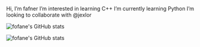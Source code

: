 Hi, I’m fafner
I’m interested in learning C++
I’m currently learning Python
I’m looking to collaborate with @jexlor



![fofane's GitHub stats](https://github-readme-stats.vercel.app/api/top-langs/?username=fofane&layout=compact&theme=radical)



![fofane's GitHub stats](https://github-readme-stats.vercel.app/api?username=fofane&show_icons=true&theme=radical)
